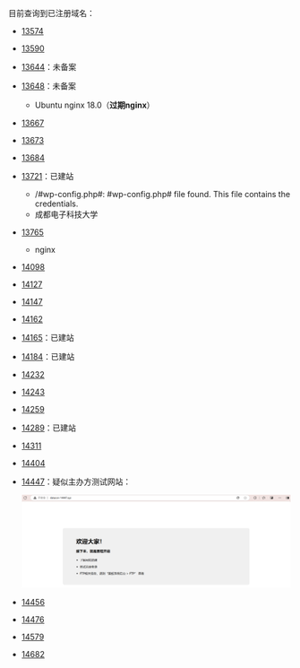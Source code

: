 目前查询到已注册域名：

- [13574](http://datacon-13574.xyz)

- [13590](http://datacon-13590.xyz)

- [13644](http://datacon-13644.xyz)：未备案

- [13648](http://datacon-13648.xyz)：未备案

  - Ubuntu nginx 18.0（**过期nginx**）
  
- [13667](http://datacon-13667.xyz)

- [13673](http://datacon-13673.xyz)

- [13684](http://datacon-13684.xyz)

- [13721](http://datacon-13721.xyz)：已建站

  - /#wp-config.php#: #wp-config.php# file found. This file contains the credentials.
  - 成都电子科技大学

- [13765](http://datacon-13765.xyz)

  - nginx
  
- [14098](http://datacon-14098.xyz)

- [14127](http://datacon-14127.xyz)

- [14147](http://datacon-14147.xyz)

- [14162](http://datacon-14162.xyz)

- [14165](http://datacon-14165.xyz)：已建站

- [14184](http://datacon-14184.xyz)：已建站

- [14232](http://datacon-14232.xyz)

- [14243](http://datacon-14243.xyz)

- [14259](http://datacon-14259.xyz)

- [14289](http://datacon-14289.xyz)：已建站

- [14311](http://datacon-14311.xyz)

- [14404](datacon-14404.xyz)

- [14447](http://datacon-14447.xyz)：疑似主办方测试网站：

  ![image-20241112180141488](./image-20241112180141488.png)

- [14456](http://datacon-14456.xyz)

- [14476](http://datacon-14476.xyz)

- [14579](http://datacon-14579.xyz)

- [14682](http://datacon-14682.xyz)